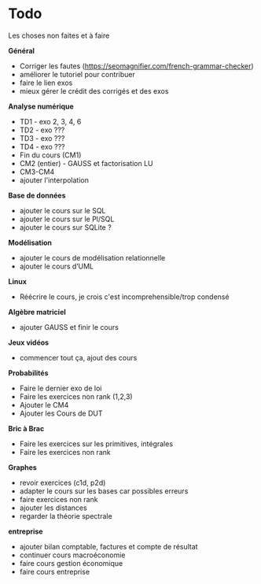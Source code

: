 # Todo

Les choses non faites et à faire

**Général**
* Corriger les fautes (https://seomagnifier.com/french-grammar-checker)
* améliorer le tutoriel pour contribuer
* faire le lien exos
* mieux gérer le crédit des corrigés et des exos

**Analyse numérique**
* TD1 - exo 2, 3, 4, 6
* TD2 - exo ???
* TD3 - exo ???
* TD4 - exo ???
* Fin du cours (CM1)
* CM2 (entier) - GAUSS et factorisation LU
* CM3-CM4
* ajouter l'interpolation

**Base de données**
* ajouter le cours sur le SQL
* ajouter le cours sur le Pl/SQL
* ajouter le cours sur SQLite ?

**Modélisation**
* ajouter le cours de modélisation relationnelle
* ajouter le cours d’UML

**Linux**
* Réécrire le cours, je crois c'est incomprehensible/trop condensé

**Algèbre matriciel**
* ajouter GAUSS et finir le cours

**Jeux vidéos**
* commencer tout ça, ajout des cours

**Probabilités**
* Faire le dernier exo de loi
* Faire les exercices non rank (1,2,3)
* Ajouter le CM4
* Ajouter les Cours de DUT

**Bric à Brac**
* Faire les exercices sur les primitives, intégrales
* Faire les exercices non rank 

**Graphes**
* revoir exercices (c1d, p2d)
* adapter le cours sur les bases car possibles erreurs
* faire exercices non rank
* ajouter les distances
* regarder la théorie spectrale

**entreprise**
* ajouter bilan comptable, factures et compte de résultat
* continuer cours macroéconomie
* faire cours gestion économique
* faire cours entreprise